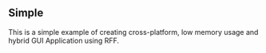 ## Simple
This is a simple example of creating cross-platform, low memory usage and hybrid GUI Application using RFF.
